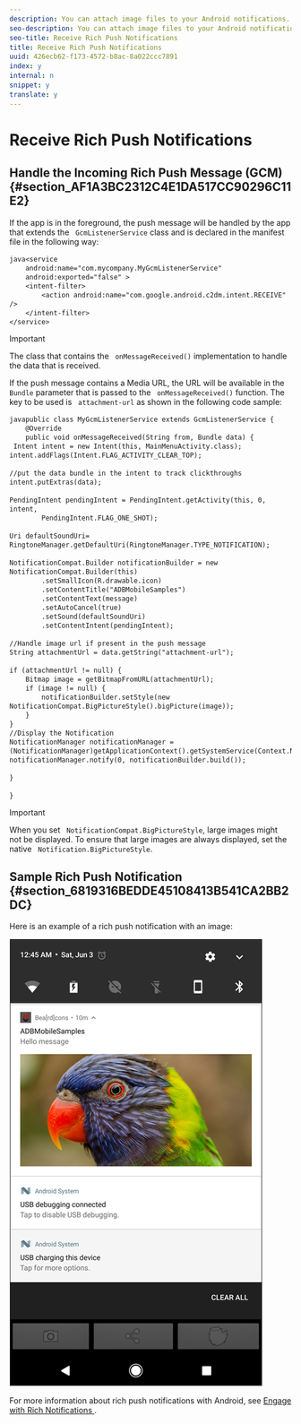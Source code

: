 ```yaml
---
description: You can attach image files to your Android notifications. Adding visual components can significantly increase your user's engagement with push notifications.
seo-description: You can attach image files to your Android notifications. Adding visual components can significantly increase your user's engagement with push notifications.
seo-title: Receive Rich Push Notifications
title: Receive Rich Push Notifications
uuid: 426ecb62-f173-4572-b8ac-8a022ccc7891
index: y
internal: n
snippet: y
translate: y
---
```


# Receive Rich Push Notifications


## Handle the Incoming Rich Push Message (GCM) {#section_AF1A3BC2312C4E1DA517CC90296C11E2}

If the app is in the foreground, the push message will be handled by the app that extends the ` GcmListenerService` class and is declared in the manifest file in the following way: 
```
java<service 
    android:name="com.mycompany.MyGcmListenerService" 
    android:exported="false" > 
    <intent-filter> 
        <action android:name="com.google.android.c2dm.intent.RECEIVE" /> 
    </intent-filter> 
</service> 

```



>[!IMPORTANT]
>
>The class that contains the ` onMessageReceived()` implementation to handle the data that is received. 



If the push message contains a Media URL, the URL will be available in the ` Bundle` parameter that is passed to the ` onMessageReceived()` function. The key to be used is ` attachment-url` as shown in the following code sample: 
```
javapublic class MyGcmListenerService extends GcmListenerService { 
    @Override 
    public void onMessageReceived(String from, Bundle data) { 
 Intent intent = new Intent(this, MainMenuActivity.class); 
intent.addFlags(Intent.FLAG_ACTIVITY_CLEAR_TOP); 
 
//put the data bundle in the intent to track clickthroughs 
intent.putExtras(data); 
 
PendingIntent pendingIntent = PendingIntent.getActivity(this, 0, intent, 
        PendingIntent.FLAG_ONE_SHOT); 
 
Uri defaultSoundUri= RingtoneManager.getDefaultUri(RingtoneManager.TYPE_NOTIFICATION); 
 
NotificationCompat.Builder notificationBuilder = new NotificationCompat.Builder(this) 
        .setSmallIcon(R.drawable.icon) 
        .setContentTitle("ADBMobileSamples") 
        .setContentText(message) 
        .setAutoCancel(true) 
        .setSound(defaultSoundUri) 
        .setContentIntent(pendingIntent); 
 
//Handle image url if present in the push message 
String attachmentUrl = data.getString("attachment-url"); 
 
if (attachmentUrl != null) { 
    Bitmap image = getBitmapFromURL(attachmentUrl); 
    if (image != null) { 
        notificationBuilder.setStyle(new NotificationCompat.BigPictureStyle().bigPicture(image)); 
    } 
} 
//Display the Notification 
NotificationManager notificationManager = (NotificationManager)getApplicationContext().getSystemService(Context.NOTIFICATION_SERVICE); 
notificationManager.notify(0, notificationBuilder.build()); 
 
} 
 
} 

```


<a id="section_187FEAAF9CF94D5CBAFA405F73058155"></a>


>[!IMPORTANT]
>
>When you set ` NotificationCompat.BigPictureStyle`, large images might not be displayed. To ensure that large images are always displayed, set the native ` Notification.BigPictureStyle`. 



## Sample Rich Push Notification {#section_6819316BEDDE45108413B541CA2BB2DC}

Here is an example of a rich push notification with an image: 

<a id="fig_6395703A96BB4141AA7117DEAEE24100"></a> ![](assets/rich-push-notification_example.png) 

For more information about rich push notifications with Android, see [ Engage with Rich Notifications ](https://developer.android.com/distribute/best-practices/engage/rich-notifications.html). 
